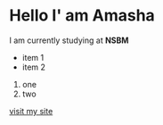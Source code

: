 # Hello I' am Amasha


I am currently studying at **NSBM**

- item 1
- item 2

1. one
2. two

[visit my site](https://github.com/Amasha007)

